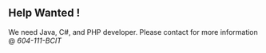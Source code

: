 ## Help Wanted ! 
We need Java, C#, and PHP developer. 
Please contact for more information @
*604-111-BCIT*
